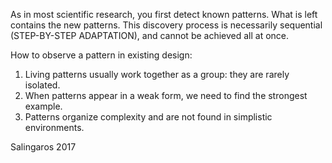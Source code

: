 

As in most scientific research, you first detect known patterns.
What is left contains the new patterns. This discovery process is necessarily sequential (STEP-BY-STEP ADAPTATION), and cannot be achieved all at once.

How to observe a pattern in existing design:
1. Living patterns usually work together as a group: they are rarely isolated.
2. When patterns appear in a weak form, we need to find the strongest example.
3. Patterns organize complexity and are not found in simplistic environments.



Salingaros 2017
